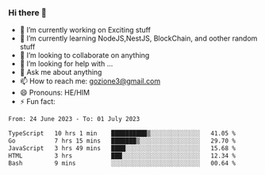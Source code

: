 ### Hi there 👋

<!--
**charlieScript/charlieScript** is a ✨ _special_ ✨ repository because its `README.md` (this file) appears on your GitHub profile.

Here are some ideas to get you started: -->

- 🔭 I’m currently working on Exciting stuff
- 🌱 I’m currently learning NodeJS,NestJS, BlockChain, and oother random stuff
- 👯 I’m looking to collaborate on anything
- 🤔 I’m looking for help with ...
- 💬 Ask me about anything
- 📫 How to reach me: gozione3@gmail.com
- 😄 Pronouns: HE/HIM
- ⚡ Fun fact: 
<!--START_SECTION:waka-->

```txt
From: 24 June 2023 - To: 01 July 2023

TypeScript   10 hrs 1 min    ██████████▒░░░░░░░░░░░░░░   41.05 %
Go           7 hrs 15 mins   ███████▒░░░░░░░░░░░░░░░░░   29.70 %
JavaScript   3 hrs 49 mins   ████░░░░░░░░░░░░░░░░░░░░░   15.68 %
HTML         3 hrs           ███░░░░░░░░░░░░░░░░░░░░░░   12.34 %
Bash         9 mins          ░░░░░░░░░░░░░░░░░░░░░░░░░   00.64 %
```

<!--END_SECTION:waka-->
